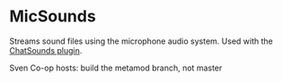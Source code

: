 # MicSounds
Streams sound files using the microphone audio system. Used with the [ChatSounds plugin](https://github.com/wootguy/ChatSounds/tree/master#config).

Sven Co-op hosts: build the metamod branch, not master